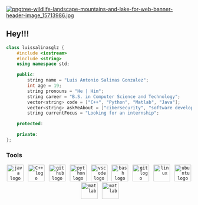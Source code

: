 [![pngtree-wildlife-landscape-mountains-and-lake-for-web-banner-header-image_15713986.jpg](https://i.postimg.cc/nc0G2k1Q/pngtree-wildlife-landscape-mountains-and-lake-for-web-banner-header-image-15713986.jpg)](https://postimg.cc/56QzN8Tx)
## Hey!!!
```cpp
class luissalinasglz {
    #include <iostream>
    #include <string>
    using namespace std;

    public:
        string name = "Luis Antonio Salinas Gonzalez";
        int age = 19;
        string pronouns = "He | Him";
        string career = "B.S. in Computer Science and Technology";
        vector<string> code = ["C++", "Python", "Matlab", "Java"];
        vector<string> askMeAbout = ["cibersecurity", "software development", "gaming"];
        string currentFocus = "Looking for an internship";

    protected:

    private:
};
```

### Tools
<div align="center">

<code><img src="https://cdn.jsdelivr.net/gh/devicons/devicon/icons/java/java-original.svg" height="45" alt="java logo"/></code>&nbsp;&nbsp;
<code><img src="https://cdn.jsdelivr.net/gh/devicons/devicon/icons/cplusplus/cplusplus-original.svg" height="45" alt="C++ logo"/></code>&nbsp;&nbsp;
<code><img src="https://cdn.jsdelivr.net/gh/devicons/devicon/icons/github/github-original.svg" height="45" alt="github logo"/></code>&nbsp;&nbsp;
<code><img src="https://cdn.jsdelivr.net/gh/devicons/devicon/icons/python/python-original.svg" height="45" alt="python logo"/></code>&nbsp;&nbsp;
<code><img src="https://cdn.jsdelivr.net/gh/devicons/devicon/icons/vscode/vscode-original.svg" height="45" alt="vscode logo"/></code>&nbsp;&nbsp;
<code><img src="https://cdn.jsdelivr.net/gh/devicons/devicon/icons/bash/bash-original.svg" height="45" alt="bash logo"/></code>&nbsp;&nbsp;
<code><img src="https://cdn.jsdelivr.net/gh/devicons/devicon/icons/git/git-original.svg" height="45" alt="git logo"/></code>&nbsp;&nbsp;
<code><img src="https://upload.wikimedia.org/wikipedia/commons/thumb/3/35/Tux.svg/648px-Tux.svg.png" height="45" alt="linux"/></code>&nbsp;&nbsp;
<code><img src="https://www.xilinx.com/content/xilinx/en/products/design-tools/embedded-software/ubuntu/_jcr_content/root/parsysFullWidth/xilinxflexibleslab/xilinxflexibleslab-parsys/xilinxcolumns_149128/childParsys-2/xilinximage.img.png/1629757312962.png" height="45" alt="ubuntu logo"/></code>&nbsp;&nbsp;
<code><img src="https://upload.wikimedia.org/wikipedia/commons/2/21/Matlab_Logo.png" height="45" alt="matlab"/></code>&nbsp;&nbsp;
<code><img src="https://upload.wikimedia.org/wikipedia/commons/2/21/Matlab_Logo.png](https://raw.githubusercontent.com/github/explore/9a726b18911e4f631a91054933e7b0c2c66af964/topics/elixir/elixir.png" height="45" alt="matlab"/></code>&nbsp;&nbsp;

</div>
